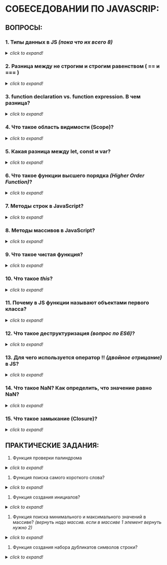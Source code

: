 # СОБЕСЕДОВАНИИ ПО JAVASCRIP:

## ВОПРОСЫ:

### 1. Типы данных в JS _(пока что их всего 8)_
<details><summary><i><h7>click to expand!</h7></i></summary>

  1. **string**
  1. **number**
  1. **bigint** _(bigint введен, чтобы дать разрабам работать с числами произвольной длины. индикатор бигинта `n` в конце числа)_
  1. **boolean**
  1. **symbol** _(уникальный идентификатор)_
  1. **object**
  1. **null**  _(это отдельный тип, НО если проверить через оператор **typeof** получим в консоле **object**. Это ошибка которая сложилась исторически, об этом важно упамянуть)_
  1. **undefined**

#### под вопрос:
  * В чем разница между **null** и **undefined**?
  Оба значения показывают отсутствующие данные.

  `undefined` - это значение поумолчанию для:
    * переменной, которая еще не определена
    * функции, которая ничего не возвращает явно
    * не существующего свойства объекта

  `null` - это явное задание отсутствующего значения. Т.е. разраб самостоятельно определяет отсутствие каких либо данных

</details>

### 2. Разница между не строгим и строгим равенством ( == и === )
<details><summary><i><h7>click to expand!</h7></i></summary>

```JavaScript
  1 == '1' // true // не строгое - просто сравнивает значения
  1 === '1' // false // строгое - дополнительно сравнивает их тип данных
```

#### под вопрос:
  * что вернет **null == undefined**? _(вернет true)_
  * что вернет **null === undefined**? _(вернет false)_

</details>

### 3. function declaration vs. function expression. В чем разница?
<details><summary><i><h7>click to expand!</h7></i></summary>

  * function declaration - функция созданная в основном потоке документа
  * function expression - это когда созданная функция присваивается в переменную _(Объявление функции в контексте какого-либо присваивания)_

  **Основное отличие:** function declaration создается интерпритатором до выполнения кода, т.е. ее можно вызвать до ее объявления и не будет ошибки

  Пример:
```JavaScript
  // Execution
  sum(1,2) // 3
  multipl(1,2) // error

  // function declaration
  function sum(a,b){
    return a+b;
  }

  // function expression
  var multipl = function(a,b){
    return a*b;
  }
```

</details>

### 4. Что такое область видимости (Scope)?
<details><summary><i><h7>click to expand!</h7></i></summary>

Место откуда мы имеем доступ к переменным или функциям. Есть 3 типа областей видимости:
 * **Глобальная** - переменные и функции объявленные в данной области, становятся глобальными, появляются в глобальной области имен и доступны из любого места в коде
 * **Функциональная _(локальная)_** - переменные и функции объявленные внутри функции, доступны только этой функции и всем вложенным в нее функциям. За ее пределами, при обращение к переменной мы получаем ошибку
 * **Блочная _(появилась начиная с ES6)_** - для переменных **let** & **const**. Такая область видимости находится внутри фигурных скобок _(блока)_, даже если это **if** / **else**. Переменные объявленные через **var** на такую область не реагируют

По сути это набор правил, по которым ищутся переменные. Сначала ищет в локальной, далее во внешней области и т.д. пока не дойдет до глобальной.

</details>

### 5. Какая разница между **let**, **const** и **var**?
<details><summary><i><h7>click to expand!</h7></i></summary>

1. Переменная объявленная через **var** всплывает. Если мы обратимся к переменной до ее инициализации, то получим **undefined**. В случае с **let** и **const** мы увидим ошибки
2. Разные области видимости. У **let** и **const** область видимости ограничена блоком, а не функцией _(объявил в {} там и бедет доступна + на всех вложенных уровнях)_. Переменная объявленная через **var** такую область игнорирует и может быть доступна за ее пределами
3. Переменная объявленная черезе **const** становится константой и ее невозможно переопределить, но это не точно _(см. вопрос с подвохом)_.

#### вопрос с подвохом: Можно ли изменить значение определенное через `const`?
<details><summary><i><h7>click to expand!</h7></i></summary>

**`Кратки ответ:`**

ДА, можно! _(как бы это парадоксально не звучало)_

**`Развернутый ответ:`**

С появление ES6 определять различные значения стало возможно благодаря **let** и **const**.
* **let** по сути унаследовал функциональность **var** _(не в даваяс в детали)_
* **const** - константа, при попытке переопределить происходит ошибка. **_НО_** это не значит что константу нельзя изменить😁. В константу присваивается значение и это значение действительно нельзя переписать, однако, если речь идет об объекте то его свойства и методы могут быть изменены. А переназначение объекта константе, по прежнему будет вызывать ошибку. Это происходит потому что в константу записывается не значение, а ссылка на объект, сам же объект хранится в областе оперативной памяти, где мы можем изменять все что угодно, сохраняя при этом ссылку, которую использует константа.

</details>

</details>

### 6. Что такое функции высшего порядка _(Higher Order Function)_?
<details><summary><i><h7>click to expand!</h7></i></summary>

Многие на этом вопросе сыпятся, но там не трудно😁

**HOF** - это функии которые возвращают другие функции или принемает другую функцию в качестве аргумента.

Пример **HOF**  из нативного **JS**:
  * map
  * filter
  * forEach
  * reduce
  * и так далее

Они в качестве аргумента принемают другую функцию и в последующем применяют ее к каждому элементу массива.

</details>

### 7. Методы строк в JavaScript?
<details><summary><i><h7>click to expand!</h7></i></summary>

Не надо перечислять все... просто значть часть хотя бы
```JavaScript
const str = 'Hi, my name is Jack!';

str.length;                   // 20
str.chatAt(1);                // i (отсчет начинается с 0, а не с 1, поэтому и вернул i)
str.toUpperCase();            // сделает все капсом
str.toLocaleLowerCase();      // сделает все в нижнем регистре
                              // еще хорошая уловочка спросить: чем отличаются toLowerCase от toLocaleLowerCase?
                              //ответ: toLocaleLowerCase учитывает локализацию. В большинстве случаев, с большинством языков, они будут производить аналогичный вывод, но некоторые языки будут вести себя по-разному
str.indexOf(',');             // 2 (вернет индекс символа если найдет. -1 если не найдет)
str.lastIndexOf(',');         // 16 (вернет индекс последнего найденого символа если найдет. -1 если не найдет)
str.replace('Jack', 'Bob');   // 'Hi, my name is Bob!'
'   Hello!   '.trim();        // 'Hello!'
//далее методы извлечения подстроки из строки. разница в скобках описана
str.slice(0,3);               // 'Hi,' (как substring, но может принимать отрицательные значения)
str.substr(0,6);              // 'Hi, my' (второй параметр это не конечный индекс, а длина вырезаемых символов)
str.substring(0,6);           // 'Hi, my' (не может принимать отрицательное значение)
```

</details>

### 8. Методы массивов в JavaScript?
<details><summary><i><h7>click to expand!</h7></i></summary>

Не надо перечислять все... просто значть часть хотя бы.

```JavaScript
const arr = ['Tommy', 'Arthur', 'John'];

arr.length;                 // 3
arr.concat(['Finn']);       // ['Tommy', 'Arthur', 'John', 'Finn'] - объединяет массивы в один. исходный не изменяет, возвращает НОВЫЙ массив
arr.splice(1, 1, 'Finn');   // ['Tommy', Finn', 'John'] - универсальный метод для добавления, удаления, замены, объединения (определяется переданными аргументами). ИЗМЕНЯЕТ исходный массив
arr.splice(0, 1);           // ['Finn', 'John'] - универсальный метод для добавления, удаления, замены, объединения (определяется переданными аргументами)
arr.toString();             // 'Tommy,Arthur,John' - переводит массив в строку
arr.join('-');              // 'Tommy-Arthur-John-Finn' - как toString переводит массив в строку + можно передать символ для разделения
// добавление удаление элементов массива (ИЗМЕНЯЮТ исходный массив)
arr.push('Finn');           // 4 - ['Tommy', 'Arthur', 'John', 'Finn'] - добавляет элементы в конец. возвращает обновленную длину массива
arr.pop();                  // 'Finn' - ['Tommy', 'Arthur', 'John'] - ничего не принемает. извлекает элемент с конца
arr.unshift('Finn');        // 4 - ['Finn','Tommy', 'Arthur', 'John'] - добавляет элементы в начало. возвращает обновленную длину массива
arr.shift();                // 'Finn' - ['Tommy', 'Arthur', 'John'] - ничего не принемает. извлекает элемент с начала

```
Оговорка, нужно чтоб не забыли перечислить эти:
  * map
  * filter
  * forEach
  * reduce
  * every
  * some

#### под вопрос: Разница между .forEach() и .map() ?
Оба можно применять к массивам, чтобы перебирать их элементы и каждому из элементов применять переданную функцию.
**Ключевое отличие:**
  * Метод .forEach() перебирает массив и ничего не возвращает, а .map() перебирая массив формерует и возвращает новый массив, полученный при выполнении функции _(результирующий массив можно присвоить в переменную и использовать дальше)_
  * Оба не изменяют исходный массив к которому применяются. Что бы получить результат работы .forEach(), в глобальной или функциональной области можно применить переменную и результат работы присваивать в эту переменную внутри метода

Пример для понимания:
```JavaScript
const arr = [1,2,3,4,5];
const plusTwo = x => x+2;
let newArr3 = [];

// result of .forEach()
const newArr1 = arr.forEach(el => newArr3.push(plusTwo(el)));

// result of .map()
const newArr2 = arr.map(el => plusTwo(el));

console.log(newArr1); // undefined
console.log(newArr2); // [3,4,5,6,7]
console.log(newArr3); // [3,4,5,6,7]
```

</details>

### 9. Что такое чистая функция?
<details><summary><i><h7>click to expand!</h7></i></summary>

Это одна из концепций функционального программирования. Она должна удовлетворять двум условиям:
1. В ней не должно быть побочных эффектов _(**побочные эффекты:** видоизменение входных параметров, http запросы и dom запросы, изменение в файловой системе, а так же вывод на экран)_
2. Каждый раз она возвращает одинаковый результат, когда вызывается с тем же набором аргументов

Пример _(самый простейший)_:
```JavaScript
// Pure function
const add = (x, y) => x + y;
add(4, 4); // 8

// Not a Pure function (has dependency on external value)
// Зависит от внешней переменной, при передаче одного и того же аргумента, потенциально, может возвращать разные результаты
let x = 4;
const add = (y) => x += y;
add(4); // 8
```

</details>

### 10. Что такое **_this_**?
<details><summary><i><h7>click to expand!</h7></i></summary>

Это контекст вызова или ссылка на значение объекта, который в данный момент выполняет или вызывает функцию.
Это может быть:
  * Глобальный объект
  * Объявленный объект
  * Объект события

**_this_** меняется в зависимости от контекста выполнения. Из-за такой неопределенности переодически возникает такая проблема, как потеря функией контекста вызова _(что бы это исправить можно юзать один из трех методов: `.call()`, `.apply()` или `.bind()` )_

#### под вопрос: Разница между `.call()`, `.apply()` и `.bind()`?

Периодически во время имплементации логики функции, внутри нее может использоваться ключевое слово **_this_**. Оно определяет контекст вызова этой функции.
Но если кто-то сделал ошибку в своем 💩коде или в следствии запутанности 💩кода может произойти ситуация, когда значение **_this_** функции изменяется - это называется **потеря контекста**. Чтобы такой фигни не было и чтобы строго определить контекст вызова юзают `.call()`, `.apply()` или `.bind()`

Каждый из этих методов первым аргументом принемает контект вызова. Разница между `.call()` и `.apply()` в том, как передаются аргументы внутри функции (в .call() через запятую пишут, в .apply() в виде массива).

Отличие `.call()` и `.apply()` от `.bind()` в том, что `.call()` и `.apply()` вызываются на месте (в момент, когда их применяют. Результат получаем сразу же), в то время как `.bind()` создает функцию обертку, которую можно присвоить в переменную и затем вызвать в любом нужном месте приложения.

Пример:
```JavaScript
// function with a context
function showName(firstPart, lastPart) {
  console.log(`${this[firstPart]} ${this[lastPart]}`)
}

const user = {
  firstName: 'Ivan',
  lastName: 'Ivanov',
}

showName.call(user, 'firstName', 'lastName');     // Ivan Ivanov
showName.apply(user, ['firstName', 'lastName']);  // Ivan Ivanov

const newShowName = showName.bind(user, 'firstName', 'lastName');
newShowName();                                    // Ivan Ivanov
```

</details>

### 11. Почему в JS функции называют объектами первого класса?
<details><summary><i><h7>click to expand!</h7></i></summary>

в JS любые типы данных ведут себя как объекты. Даже если мы говорим о примитивах (строка, число), у каждого из нихз есть набор методов, которые можно использовать.

Функции в этом плане не являются исключением, и обрабатываются они как и любое другое значение. Их можно присвоить в переменную, функция может быть свойством объекта _(в этом случае она уже будет называться **МЕТОДОМ**)_, так же ее можно передать в другую функцию в виде аргумента или вернуть из функции. Отличием функции от других типов в JS является то, что ее можно вызвать и получить результат выполнения

</details>

### 12. Что такое деструктуризация _(вопрос по ES6)_?
<details><summary><i><h7>click to expand!</h7></i></summary>

Деструктуризация просто подразумевает разбивку сложной структуры на простые части. В JavaScript, такая сложная структура обычно является объектом или массивом. Используя синтаксис деструктуризации, можно выделить маленькие фрагменты из массивов или объектов. Такой синтаксис может быть использован для объявления переменных или их назначения. Также можно управлять вложенными структурами, используя уже синтаксис вложенной деструктуризации.

Пример:
```JavaScript
const people = ['Jack','Max','Leo'];

//ES5
var jack = people[0];
var max = people[1];
var leo = people[2];

//ES6
const [jack, max, leo] = people;
```

</details>

### 13. Для чего используется оператор !! _(двойное отрицание)_ в JS?
<details><summary><i><h7>click to expand!</h7></i></summary>

**!!** используется для приведения значения, которое находится справа от него, к логическому типу. На выходе мы получем **true** или **false**.
```JavaScript
console.log(!!null);      // false
console.log(!!undefined); // false
console.log(!!'');        // false
console.log(!!0);         // false
console.log(!!'str');     // true
console.log(!!100);       // true
console.log(!!{});        // true
console.log(!![]);        // true
```

#### дополнительный вопрос: Как еще можно привести типы к логическому значению?
Объект **Boolean**
```JavaScript
console.log(Boolean('str')); // true
```

</details>

### 14. Что такое NaN? Как определить, что значение равно NaN?
<details><summary><i><h7>click to expand!</h7></i></summary>

`NaN` расшифровывается как **Not a Number** или значение представляющее не число. Это не настраиваемая и не записываемое свойство глобального объекта, получается когда математическая функция сработала не верно. _(Например, при округлении числа в parseInt попадет не число, а строка)_

Особенностью **NaN** можно назвать то, что это значение не равно любому другому, включая себя. Стандартные методы сравнения не сработают. Что бы проверить является ли значение _не числом_ используют **isNaN(то что проверяем)**

```JavaScript
console.log(parseInt('test'));  // NaN
console.log(Math.sqrt(-1));     // NaN

console.log(NaN === NaN);       // false
console.log(NaN == NaN);        // false
console.log(isNaN(NaN));        // true
```

</details>

### 15. Что такое замыкание (Closure)?
<details><summary><i><h7>click to expand!</h7></i></summary>

Супер-часто задаваемый вопрос который трудно понять и объяснить на начальных этапах.

При создании функции и использовании в нутри нее переменных, эти переменные доступны только локально внутри функции. Снаружи мы не можем получить к ним доступ. На хранение таких переменных _(аргументов тоже)_ выделяется определенная память и, когда функция заканчивает свое выполнение эта память очищается, таким образом эти переменные больше нигде не существуют. _Описанная логика это функция **sayHi** в примере._

Но если внутри одной функции создать вторую, то вложенная функция получит доступ к переменным, которые были объявлены во внешней функции. Такой механиз и называется `замыканием`, т.е. вложенная функция замыкает на себе переменные и аргументы внешней функции. _Чтобы создать замыкание вложенную функцию нужно вернуть как в примере **createPhrase**._ Таким образом при отработке внешней функции возвращается внутренняя, которая замыкается на значение внешней и не дает памяти очиститься.

Как вариант можно вызвать функцию **createPhrase** и передать ей строку приветствия, результат присвоить в константу **sayHi**, которая по сути является внутренней функцией замкнувшей на себе строку HELLO. И если вызвать ее с аргументом 'Ivan', то на выходе получаем строку приветствия.

Пример:
```JavaScript
const sayHi = name => {
  const greeting = 'Hello, my name is';
  return `${greeting} ${name}!`
};

console.log(greeting);    // RefereceError: greeting is not defined
sayHi('Jack');            // 'Hello, my name is Jack!'

// Closure
const createPhrase = greeting => {
  return name => `${greeting} ${name}!`
};

const sayHi = createPhrase ('Hello');
console.log(sayHi('Ivan'));    // 'Hello Ivan!'
```

</details>


## ПРАКТИЧЕСКИЕ ЗАДАНИЯ:

1. Функция проверки палиндрома
<details><summary><i><h7>click to expand!</h7></i></summary>

```JavaScript
// Base lvl
function isPalindrome(string) {
  var arr = string.split('');
  var reversArr = arr.reverse();
  var resString = reversArr.join('');
  var res = string === resString;
  return res
}

// Advanced lvl
function isPalindrome(str) {
  return str === str.split('')
                    .reverse()
                    .join('');
}

// ES6 lvl
const isPalindrome = string => str === str.split('').reverse().join('');
```

</details>

1. Функция поиска самого короткого слова?
<details><summary><i><h7>click to expand!</h7></i></summary>

```JavaScript
// Base lvl
function findShort(string) {
  var wordsArr = string.split(' ');
  var sortedWordsArr = wordsArr.sort(function(a,b) {
    return a.lenght - b.lenght;
  });
  return sortedWordsArr[0]
}

// Advanced lvl
function findShort(string) {
  return string.split(' ')
               .sort(function(a,b) { return a.lenght - b.lenght;
               })
               [0];
}

// ES6 lvl
const = findShort = string => string.split(' ').sort((a,b) => a.lenght - b.lenght)[0];

```

</details>

1. Функция создания инициалов?
<details><summary><i><h7>click to expand!</h7></i></summary>

```JavaScript
// Base lvl
function toInitials(name) {
  var nameArr = name.split(' ');
  var firstLettersArr = nameArr.map(function(el) {
    return el.slice(0,1).toUpperCase()+'.'
  });
  var initials = firstLettersArr.join('');
  return initials;
}

// Advanced lvl
function toInitials(name) {
  return name.split(' ')
             .map(function(el) {
               return el.slice(0,1).toUpperCase()+'.'
             })
             .join('');
}

// ES6 lvl
const toInitials = name => name.split(' ').map(el => `${el.slice(0,1).toUpperCase()}.`).join('');

```

</details>

1. Функция поиска минимального и максимального значений в массиве? _(вернуть надо массив. если в массиве 1 элемент вернуть нужно 2)_
<details><summary><i><h7>click to expand!</h7></i></summary>

```JavaScript
// Пример:
minMax([2,9,10,25,47,4,1]);   // [7,47]
minMax([2,1]);                // [1,2]
minMax([1]);                  // [1,1]

// Base lvl
function minMax(arr) {
  var res = [];
  var minVal = Math.min.apply(null,arr);
  var maxVal = Math.max.apply(null,arr);
  return res.push(minVal,maxVal);
}

// Advanced lvl
function minMax(arr) {
  return [Math.min.apply(null,arr), Math.max.apply(null,arr)];
}

// ES6 lvl
const minMax = arr => [Math.min(...arr), Math.max(...arr)];
```

</details>

1. Функция создания набора дубликатов символов строки?
<details><summary><i><h7>click to expand!</h7></i></summary>

```JavaScript
// Пример:
accum('abcd');  // 'A-Bb-Ccc-Dddd'
accum('cwAt');  // 'C-Ww-Aaa-Tttt'

// Base lvl
function accum (str) {
  var arr = str.toUpperCase().split('');
  var repeatArr = arr.map(function(el,i) {
    return el += el.repeat(i).toLowerCase();
  });
  var resString = repeatArr.join('-');
  return resString;
};

// Advanced lvl
function accum (str) {
  return str.toUpperCase().split('').map(
    function(el,i) {
      return el += el.repeat(i).toLowerCase();
    }
  ).join('-');
};

// ES6 lvl
const accum = str => str.toUpperCase()
                        .split('')
                        .map((el,i) => `${el.repeat(i).toLowerCase()}`)
                        .join('-');
```

</details>